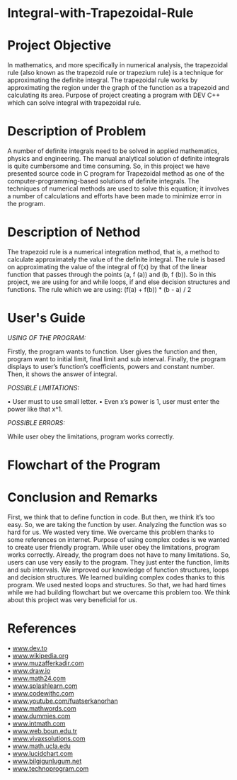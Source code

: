 # Integral-with-Trapezoidal-Rule
**<h1>Project Objective</h1>**

In mathematics, and more specifically in numerical analysis, the trapezoidal rule (also known as the trapezoid rule or trapezium rule) is a technique for approximating the definite integral. The trapezoidal rule works by approximating the region under the graph of the function as a trapezoid and calculating its area. Purpose of project creating a program with DEV C++ which can solve integral with trapezoidal rule.

**<h1>Description of Problem</h1>**  

A number of definite integrals need to be solved in applied mathematics, physics and engineering. The manual analytical solution of definite integrals is quite cumbersome and time consuming. So, in this project we have presented source code in C program for Trapezoidal method as one of the computer-programming-based solutions of definite integrals. The techniques of numerical methods are used to solve this equation; it involves a number of calculations and efforts have been made to minimize error in the program.

**<h1>Description of Nethod</h1>**

The trapezoid rule is a numerical integration method, that is, a method to calculate approximately the value of the definite integral. The rule is based on approximating the value of the integral of f(x) by that of the linear function that passes through the points (a, f (a)) and (b, f (b)). So in this project, we are using for and while loops, if and else decision structures and functions. The rule which we are using:  (f(a) + f(b)) * (b - a) / 2  

**<h1>User's Guide</h1>**  

*USING OF THE PROGRAM:*  

Firstly, the program wants to function. User gives the function and then, program want to initial limit, final limit and sub interval. Finally, the program displays to user’s function’s coefficients, powers and constant number. Then, it shows the answer of integral.  

*POSSIBLE LIMITATIONS:*  

•	User must to use small letter.
•	Even x’s power is 1, user must enter the power like that x^1.

*POSSIBLE ERRORS:*

While user obey the limitations, program works correctly.  

**<h1>Flowchart of the Program</h1>**  

**<h1>Conclusion and Remarks</h1>**  

First, we think that to define function in code. But then, we think it’s too easy. So, we are taking the function by user. Analyzing the function was so hard for us. We wasted very time. We overcame this problem thanks to some references on internet. Purpose of using complex codes is we wanted to create user friendly program. While user obey the limitations, program works correctly. Already, the program does not have to many limitations. So, users can use very easily to the program. They just enter the function, limits and sub intervals. We improved our knowledge of function structures, loops and decision structures. We learned building complex codes thanks to this program. We used nested loops and structures. So that, we had hard times while we had building flowchart but we overcame this problem too. We think about this project was very beneficial for us.  

**<h1>References</h1>**  

•	www.dev.to  
•	www.wikipedia.org  
•	www.muzafferkadir.com  
•	www.draw.io  
•	www.math24.com  
•	www.splashlearn.com  
•	www.codewithc.com  
•	www.youtube.com/fuatserkanorhan  
•	www.mathwords.com  
•	www.dummies.com  
•	www.intmath.com  
•	www.web.boun.edu.tr  
•	www.vivaxsolutions.com  
•	www.math.ucla.edu  
•	www.lucidchart.com  
•	www.bilgigunlugum.net  
•	www.technoprogram.com  

